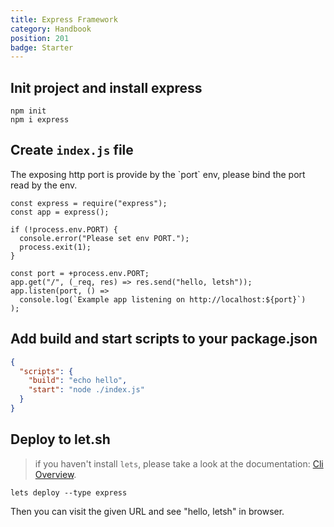 ```yaml
---
title: Express Framework
category: Handbook
position: 201
badge: Starter
---
```


## Init project and install express

```shell
npm init
npm i express
```

## Create `index.js` file

<alert type="warning">
The exposing http port is provide by the `port` env, please bind the port read by the env.
</alert>

```javascript{}[index.js]
const express = require("express");
const app = express();

if (!process.env.PORT) {
  console.error("Please set env PORT.");
  process.exit(1);
}

const port = +process.env.PORT;
app.get("/", (_req, res) => res.send("hello, letsh"));
app.listen(port, () =>
  console.log(`Example app listening on http://localhost:${port}`)
);
```

## Add build and start scripts to your package.json

```json
{
  "scripts": {
    "build": "echo hello",
    "start": "node ./index.js"
  }
}
```

## Deploy to let.sh

> if you haven't install `lets`, please take a look at the documentation: [Cli Overview](/cli/overview).

```shell
lets deploy --type express
```

Then you can visit the given URL and see "hello, letsh" in browser.
